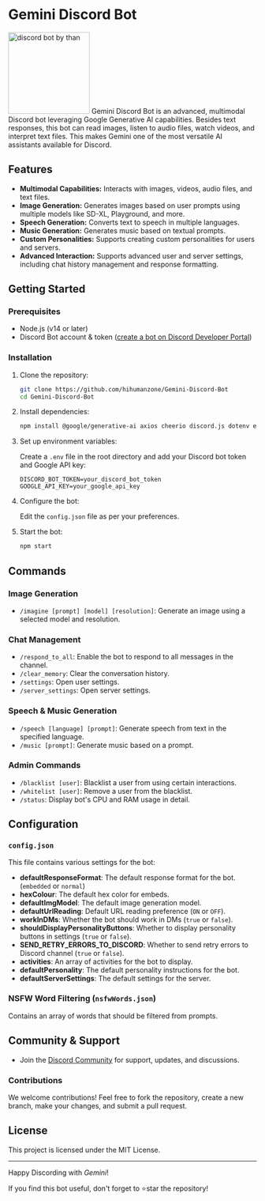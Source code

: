 # Gemini Discord Bot

<img src="https://i.ibb.co/V09my3rw/perfil1.jpg" width="165" height="165" alt="discord bot by than">
Gemini Discord Bot is an advanced, multimodal Discord bot leveraging Google Generative AI capabilities. Besides text responses, this bot can read images, listen to audio files, watch videos, and interpret text files. This makes Gemini one of the most versatile AI assistants available for Discord.

## Features

- **Multimodal Capabilities:** Interacts with images, videos, audio files, and text files.
- **Image Generation:** Generates images based on user prompts using multiple models like SD-XL, Playground, and more.
- **Speech Generation:** Converts text to speech in multiple languages.
- **Music Generation:** Generates music based on textual prompts.
- **Custom Personalities:** Supports creating custom personalities for users and servers.
- **Advanced Interaction:** Supports advanced user and server settings, including chat history management and response formatting.

## Getting Started

### Prerequisites

- Node.js (v14 or later)
- Discord Bot account & token ([create a bot on Discord Developer Portal](https://discord.com/developers/applications))

### Installation

1. Clone the repository:

    ```sh
    git clone https://github.com/hihumanzone/Gemini-Discord-Bot
    cd Gemini-Discord-Bot
    ```

2. Install dependencies:

    ```sh
    npm install @google/generative-ai axios cheerio discord.js dotenv eventsource fs sharp office-text-extractor youtube-transcript node-os-utils ws mathjs
    ```

3. Set up environment variables:

    Create a `.env` file in the root directory and add your Discord bot token and Google API key:

    ```env
    DISCORD_BOT_TOKEN=your_discord_bot_token
    GOOGLE_API_KEY=your_google_api_key
    ```

4. Configure the bot:

    Edit the `config.json` file as per your preferences.

5. Start the bot:

    ```sh
    npm start
    ```

## Commands

### Image Generation
- `/imagine [prompt] [model] [resolution]`: Generate an image using a selected model and resolution.

### Chat Management
- `/respond_to_all`: Enable the bot to respond to all messages in the channel.
- `/clear_memory`: Clear the conversation history.
- `/settings`: Open user settings.
- `/server_settings`: Open server settings.

### Speech & Music Generation
- `/speech [language] [prompt]`: Generate speech from text in the specified language.
- `/music [prompt]`: Generate music based on a prompt.

### Admin Commands
- `/blacklist [user]`: Blacklist a user from using certain interactions.
- `/whitelist [user]`: Remove a user from the blacklist.
- `/status`: Display bot's CPU and RAM usage in detail.

## Configuration 

### `config.json`

This file contains various settings for the bot:

- **defaultResponseFormat**: The default response format for the bot. (`embedded` or `normal`)
- **hexColour**: The default hex color for embeds.
- **defaultImgModel**: The default image generation model.
- **defaultUrlReading**: Default URL reading preference (`ON` or `OFF`).
- **workInDMs**: Whether the bot should work in DMs (`true` or `false`).
- **shouldDisplayPersonalityButtons**: Whether to display personality buttons in settings (`true` or `false`).
- **SEND_RETRY_ERRORS_TO_DISCORD**: Whether to send retry errors to Discord channel (`true` or `false`).
- **activities**: An array of activities for the bot to display.
- **defaultPersonality**: The default personality instructions for the bot.
- **defaultServerSettings**: The default settings for the server.

### NSFW Word Filtering (`nsfwWords.json`)

Contains an array of words that should be filtered from prompts.

## Community & Support

- Join the [Discord Community](https://discord.com/invite/Gxpw7XF3Mj) for support, updates, and discussions.

### Contributions

We welcome contributions! Feel free to fork the repository, create a new branch, make your changes, and submit a pull request.

## License

This project is licensed under the MIT License.

---

Happy Discording with *Gemini*!

If you find this bot useful, don't forget to ⭐star the repository!
